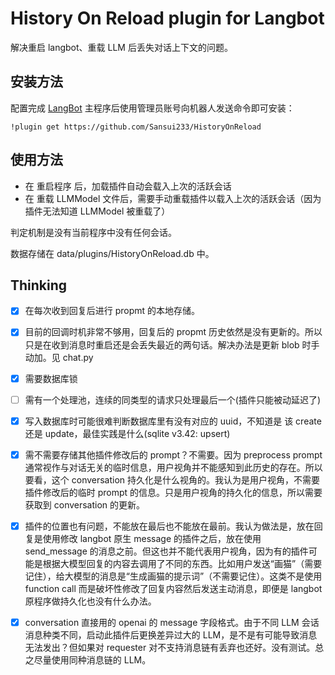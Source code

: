 # History On Reload plugin for Langbot

解决重启 langbot、重载 LLM 后丢失对话上下文的问题。

## 安装方法

配置完成 [LangBot](https://github.com/RockChinQ/LangBot) 主程序后使用管理员账号向机器人发送命令即可安装：

```
!plugin get https://github.com/Sansui233/HistoryOnReload
```

## 使用方法

- 在 重启程序 后，加载插件自动会载入上次的活跃会话
- 在 重载 LLMModel 文件后，需要手动重载插件以载入上次的活跃会话（因为插件无法知道 LLMModel 被重载了）

判定机制是没有当前程序中没有任何会话。

数据存储在 data/plugins/HistoryOnReload.db 中。


## Thinking

- [x] 在每次收到回复后进行 propmt 的本地存储。
- [x] 目前的回调时机非常不够用，回复后的 propmt 历史依然是没有更新的。所以只是在收到消息时重启还是会丢失最近的两句话。解决办法是更新 blob 时手动加。见 chat.py
- [x] 需要数据库锁
- [ ] 需有一个处理池，连续的同类型的请求只处理最后一个(插件只能被动延迟了)
- [x] 写入数据库时可能很难判断数据库里有没有对应的 uuid，不知道是 该 create 还是 update，最佳实践是什么(sqlite v3.42: upsert)
- [x] 需不需要存储其他插件修改后的 prompt？不需要。因为 preprocess prompt 通常视作与对话无关的临时信息，用户视角并不能感知到此历史的存在。所以要看，这个 conversation 持久化是什么视角的。我认为是用户视角，不需要插件修改后的临时 prompt 的信息。只是用户视角的持久化的信息，所以需要获取到 conversation 的更新。
- [x] 插件的位置也有问题，不能放在最后也不能放在最前。我认为做法是，放在回复是使用修改 langbot 原生 message 的插件之后，放在使用 send_message 的消息之前。但这也并不能代表用户视角，因为有的插件可能是根据大模型回复的内容去调用了不同的东西。比如用户发送“画猫”（需要记住），给大模型的消息是“生成画猫的提示词”（不需要记住）。这类不是使用 function call 而是破坏性修改了回复内容然后发送主动消息，即便是 langbot 原程序做持久化也没有什么办法。
- [x] conversation 直接用的 openai 的 message 字段格式。由于不同 LLM 会话消息种类不同，启动此插件后更换差异过大的 LLM，是不是有可能导致消息无法发出？但如果对 requester 对不支持消息链有丢弃也还好。没有测试。总之尽量使用同种消息链的 LLM。


